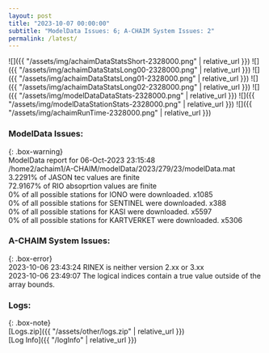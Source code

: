 ```yaml
---
layout: post
title: "2023-10-07 00:00:00"
subtitle: "ModelData Issues: 6; A-CHAIM System Issues: 2"
permalink: /latest/
---
```


![]({{ "/assets/img/achaimDataStatsShort-2328000.png" | relative_url }})
![]({{ "/assets/img/achaimDataStatsLong00-2328000.png" | relative_url }})
![]({{ "/assets/img/achaimDataStatsLong01-2328000.png" | relative_url }})
![]({{ "/assets/img/achaimDataStatsLong02-2328000.png" | relative_url }})
![]({{ "/assets/img/modelDataDataStats-2328000.png" | relative_url }})
![]({{ "/assets/img/modelDataStationStats-2328000.png" | relative_url }})
![]({{ "/assets/img/achaimRunTime-2328000.png" | relative_url }})


### ModelData Issues:  
  
{: .box-warning}  
 ModelData report for 06-Oct-2023 23:15:48   
 /home2/achaim1/A-CHAIM/modelData/2023/279/23/modelData.mat   
 3.2291% of JASON tec values are finite   
 72.9167% of RIO absoprtion values are finite   
 0% of all possible stations for IONO were downloaded. x1085   
 0% of all possible stations for SENTINEL were downloaded. x388   
 0% of all possible stations for KASI were downloaded. x5597   
 0% of all possible stations for KARTVERKET were downloaded. x5306   
  
### A-CHAIM System Issues:  
  
{: .box-error}  
2023-10-06 23:43:24 RINEX is neither version 2.xx or 3.xx  
2023-10-06 23:49:07 The logical indices contain a true value outside of the array bounds.  

### Logs:  
  
{: .box-note}  
[Logs.zip]({{ "/assets/other/logs.zip" | relative_url }})  
[Log Info]({{ "/logInfo" | relative_url }})  
